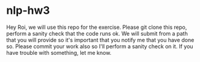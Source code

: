 # nlp-hw3
Hey Roi, we will use this repo for the exercise. Please git clone this repo, perform a sanity check that the code runs ok. We will submit from a path that you will provide so it's important that you notify me that you have done so. Please commit your work also so I'll perform a sanity check on it. If you have trouble with something, let me know.
